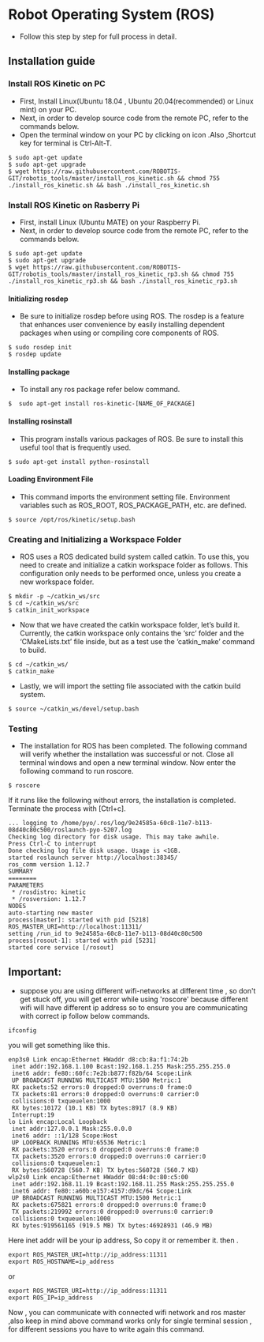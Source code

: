 # Robot Operating System (ROS)
* Follow this step by step for full process in detail.
## Installation guide

### Install ROS Kinetic on PC
* First, Install Linux(Ubuntu 18.04 , Ubuntu 20.04(recommended) or Linux mint) on your PC.
* Next, in order to develop source code from the remote PC, refer to the commands below.
* Open the terminal window on your PC by clicking on icon .Also ,Shortcut key for terminal is Ctrl-Alt-T.
```
$ sudo apt-get update
$ sudo apt-get upgrade
$ wget https://raw.githubusercontent.com/ROBOTIS-GIT/robotis_tools/master/install_ros_kinetic.sh && chmod 755 ./install_ros_kinetic.sh && bash ./install_ros_kinetic.sh
```
### Install ROS Kinetic on Rasberry Pi
* First, install Linux (Ubuntu MATE) on your Raspberry Pi.
* Next, in order to develop source code from the remote PC, refer to the commands below.
```
$ sudo apt-get update
$ sudo apt-get upgrade
$ wget https://raw.githubusercontent.com/ROBOTIS-GIT/robotis_tools/master/install_ros_kinetic_rp3.sh && chmod 755 ./install_ros_kinetic_rp3.sh && bash ./install_ros_kinetic_rp3.sh
```
#### Initializing rosdep
* Be sure to initialize rosdep before using ROS. The rosdep is a feature that enhances user
convenience by easily installing dependent packages when using or compiling core components
of ROS.
```
$ sudo rosdep init
$ rosdep update
```
#### Installing package
* To install any ros package refer below command.
```
$  sudo apt-get install ros-kinetic-[NAME_OF_PACKAGE]
```
#### Installing rosinstall
* This program installs various packages of ROS. Be sure to install this useful tool that is frequently
used.
```
$ sudo apt-get install python-rosinstall
```
#### Loading Environment File
* This command imports the environment setting file. Environment variables such as ROS_ROOT,
ROS_PACKAGE_PATH, etc. are defined.
```
$ source /opt/ros/kinetic/setup.bash
```
### Creating and Initializing a Workspace Folder
* ROS uses a ROS dedicated build system called catkin. To use this, you need to create and initialize
a catkin workspace folder as follows. This configuration only needs to be performed once,
unless you create a new workspace folder.
```
$ mkdir -p ~/catkin_ws/src
$ cd ~/catkin_ws/src
$ catkin_init_workspace
```
* Now that we have created the catkin workspace folder, let’s build it. Currently, the catkin
workspace only contains the ‘src’ folder and the ‘CMakeLists.txt’ file inside, but as a test use the
‘catkin_make’ command to build.
```
$ cd ~/catkin_ws/
$ catkin_make
```
* Lastly, we will import the setting file associated with the catkin build system.
```
$ source ~/catkin_ws/devel/setup.bash
```
### Testing
* The installation for ROS has been completed. The following command will verify whether the
installation was successful or not. Close all terminal windows and open a new terminal window.
Now enter the following command to run roscore.
```
$ roscore
```
If it runs like the following without errors, the installation is completed. Terminate the
process with [Ctrl+c].
```
... logging to /home/pyo/.ros/log/9e24585a-60c8-11e7-b113-08d40c80c500/roslaunch-pyo-5207.log
Checking log directory for disk usage. This may take awhile.
Press Ctrl-C to interrupt
Done checking log file disk usage. Usage is <1GB.
started roslaunch server http://localhost:38345/
ros_comm version 1.12.7
SUMMARY
========
PARAMETERS
 * /rosdistro: kinetic
 * /rosversion: 1.12.7
NODES
auto-starting new master
process[master]: started with pid [5218]
ROS_MASTER_URI=http://localhost:11311/
setting /run_id to 9e24585a-60c8-11e7-b113-08d40c80c500
process[rosout-1]: started with pid [5231]
started core service [/rosout]
```
## Important:
* suppose you are using different wifi-networks at different time , so don't get stuck off, you will get error while using 'roscore' because different wifi will have different ip address so to ensure you are communicating with correct ip follow below commands.
```
ifconfig
```
you will get something like this.
```
enp3s0 Link encap:Ethernet HWaddr d8:cb:8a:f1:74:2b
 inet addr:192.168.1.100 Bcast:192.168.1.255 Mask:255.255.255.0
 inet6 addr: fe80::60fc:7e2b:b877:f82b/64 Scope:Link
 UP BROADCAST RUNNING MULTICAST MTU:1500 Metric:1
 RX packets:52 errors:0 dropped:0 overruns:0 frame:0
 TX packets:81 errors:0 dropped:0 overruns:0 carrier:0
 collisions:0 txqueuelen:1000
 RX bytes:10172 (10.1 KB) TX bytes:8917 (8.9 KB)
 Interrupt:19
lo Link encap:Local Loopback
 inet addr:127.0.0.1 Mask:255.0.0.0
 inet6 addr: ::1/128 Scope:Host
 UP LOOPBACK RUNNING MTU:65536 Metric:1
 RX packets:3520 errors:0 dropped:0 overruns:0 frame:0
 TX packets:3520 errors:0 dropped:0 overruns:0 carrier:0
 collisions:0 txqueuelen:1
 RX bytes:560728 (560.7 KB) TX bytes:560728 (560.7 KB)
wlp2s0 Link encap:Ethernet HWaddr 08:d4:0c:80:c5:00
 inet addr:192.168.11.19 Bcast:192.168.11.255 Mask:255.255.255.0
 inet6 addr: fe80::a60b:e157:4157:d9dc/64 Scope:Link
 UP BROADCAST RUNNING MULTICAST MTU:1500 Metric:1
 RX packets:675821 errors:0 dropped:0 overruns:0 frame:0
 TX packets:219992 errors:0 dropped:0 overruns:0 carrier:0
 collisions:0 txqueuelen:1000
 RX bytes:919561165 (919.5 MB) TX bytes:46928931 (46.9 MB)
```
Here inet addr will be your ip address, So copy it or remember it.
then .
```
export ROS_MASTER_URI=http://ip_address:11311
export ROS_HOSTNAME=ip_address
```
or
```
export ROS_MASTER_URI=http://ip_address:11311
export ROS_IP=ip_address
```
Now , you can communicate with connected wifi network and ros master ,also keep in mind above command works only for single terminal session , for different sessions you have to write again this command.
